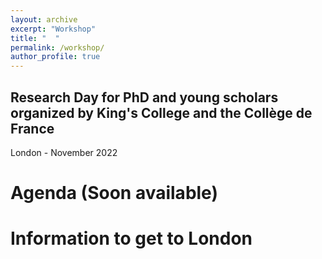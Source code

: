 ```yaml
---
layout: archive
excerpt: "Workshop"
title: "  "
permalink: /workshop/
author_profile: true
---
```


## Research Day for PhD and young scholars organized by King's College and the Collège de France 
London - November 2022

# Agenda (Soon available)

# Information to get to London
